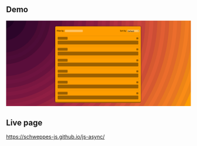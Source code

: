## Demo
![Farmers Market Finder - Animated gif demo](demo/demo.gif)

## Live page

https://schweppes-js.github.io/js-async/

